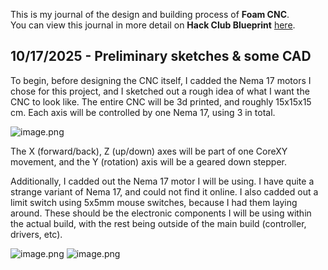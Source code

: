 <!--
  ===================    !!READ THIS NOTICE!!   ====================
  DO NOT edit this file manually. Your changes WILL BE OVERWRITTEN!
  This journal is auto generated and updated by Hack Club Blueprint.
  To edit this file, please edit your journal entries on Blueprint.
  ==================================================================
-->

This is my journal of the design and building process of **Foam CNC**.  
You can view this journal in more detail on **Hack Club Blueprint** [here](https://blueprint.hackclub.com/projects/641).


## 10/17/2025 - Preliminary sketches & some CAD  

To begin, before designing the CNC itself, I cadded the Nema 17 motors I chose for this project, and I sketched out a rough idea of what I want the CNC to look like. The entire CNC will be 3d printed, and roughly 15x15x15 cm. Each axis will be controlled by one Nema 17, using 3 in total.

![image.png](https://blueprint.hackclub.com/user-attachments/blobs/proxy/eyJfcmFpbHMiOnsiZGF0YSI6Mjg1MiwicHVyIjoiYmxvYl9pZCJ9fQ==--9d14faf0e988cd5917857521588bb08ab4b5d9d6/image.png)

The X (forward/back), Z (up/down) axes will be part of one CoreXY movement, and the Y (rotation) axis will be a geared down stepper.

Additionally, I cadded out the Nema 17 motor I will be using. I have quite a strange variant of Nema 17, and could not find it online. I also cadded out a limit switch using 5x5mm mouse switches, because I had them laying around. These should be the electronic components I will be using within the actual build, with the rest being outside of the main build (controller, drivers, etc).

![image.png](https://blueprint.hackclub.com/user-attachments/blobs/proxy/eyJfcmFpbHMiOnsiZGF0YSI6Mjg1NiwicHVyIjoiYmxvYl9pZCJ9fQ==--820a930fdc1606c4ab77006fe2892ac934d70f06/image.png)
![image.png](https://blueprint.hackclub.com/user-attachments/blobs/proxy/eyJfcmFpbHMiOnsiZGF0YSI6Mjg1NywicHVyIjoiYmxvYl9pZCJ9fQ==--1ee0c7dbf48cafa0a72694d08722e61b1e585a14/image.png)
  

